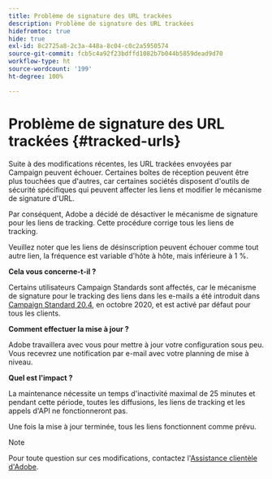 ```yaml
---
title: Problème de signature des URL trackées
description: Problème de signature des URL trackées
hidefromtoc: true
hide: true
exl-id: 8c2725a8-2c3a-448a-8c04-c0c2a5950574
source-git-commit: fcb5c4a92f23bdffd1082b7b044b5859dead9d70
workflow-type: ht
source-wordcount: '199'
ht-degree: 100%

---
```


# Problème de signature des URL trackées {#tracked-urls}

Suite à des modifications récentes, les URL trackées envoyées par Campaign peuvent échouer. Certaines boîtes de réception peuvent être plus touchées que d&#39;autres, car certaines sociétés disposent d&#39;outils de sécurité spécifiques qui peuvent affecter les liens et modifier le mécanisme de signature d&#39;URL.

Par conséquent, Adobe a décidé de désactiver le mécanisme de signature pour les liens de tracking. Cette procédure corrige tous les liens de tracking.

Veuillez noter que les liens de désinscription peuvent échouer comme tout autre lien, la fréquence est variable d&#39;hôte à hôte, mais inférieure à 1 %.

**Cela vous concerne-t-il ?**

Certains utilisateurs Campaign Standards sont affectés, car le mécanisme de signature pour le tracking des liens dans les e-mails a été introduit dans [Campaign Standard 20.4](release-notes-2020.md#release-20-4---october-2020), en octobre 2020, et est activé par défaut pour tous les clients.

**Comment effectuer la mise à jour ?**

Adobe travaillera avec vous pour mettre à jour votre configuration sous peu. Vous recevrez une notification par e-mail avec votre planning de mise à niveau.

**Quel est l&#39;impact ?**

La maintenance nécessite un temps d&#39;inactivité maximal de 25 minutes et pendant cette période, toutes les diffusions, les liens de tracking et les appels d&#39;API ne fonctionneront pas.

Une fois la mise à jour terminée, tous les liens fonctionnent comme prévu.

>[!NOTE]
>
>Pour toute question sur ces modifications, contactez l&#39;[Assistance clientèle d&#39;Adobe](https://helpx.adobe.com/fr/enterprise/admin-guide.html/enterprise/using/support-for-experience-cloud.ug.html).
